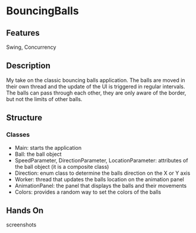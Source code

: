 # BouncingBalls

## Features
Swing, Concurrency

## Description
My take on the classic bouncing balls application. The
balls are moved in their own thread and the update of the
UI is triggered in regular intervals. The balls can pass
through each other, they are only aware of the border, but
not the limits of other balls.

## Structure

### Classes
- Main: starts the application
- Ball: the ball object
- SpeedParameter, DirectionParameter, LocationParameter: attributes
of the ball object (it is a composite class)
- Direction: enum class to determine the balls direction
on the X or Y axis
- Worker: thread that updates the balls location on the
animation panel
- AnimationPanel: the panel that displays the balls and their
movements
- Colors: provides a random way to set the colors of the balls

## Hands On

screenshots



